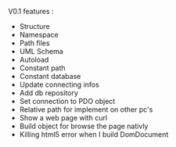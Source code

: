 V0.1 features :
- Structure
- Namespace
- Path files
- UML Schema
- Autoload
- Constant path
- Constant database
- Update connecting infos 
- Add db repository
- Set connection to PDO object
- Relative path for implement on other pc's
- Show a web page with curl
- Build object for browse the page nativly
- Killing html5 error when I build DomDocument